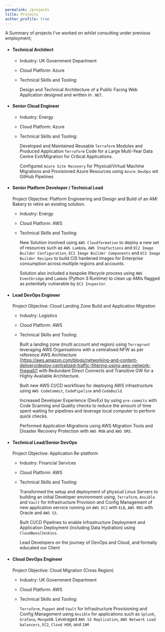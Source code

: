 ```yaml
---
permalink: /projects
title: Projects
author_profile: true
---
```


A Summary of projects I've worked on whilst consulting under previous employment;

- #### Technical Architect

  - Industry: UK Government Department
  - Cloud Platform: Azure
  - Technical Skills and Tooling:

    Design and Technical Architecture of a Public Facing Web Application designed and written in `.NET`.

- #### Senior Cloud Engineer

  - Industry: Energy
  - Cloud Platform: Azure
  - Technical Skills and Tooling:

    Developed and Maintained Reusable `Terraform` Modules and Produced Application `Terraform` Code for a Large Multi-Year Data Centre Exit/Migration for Critical Applications.

    Configured `Azure Site Recovery` for Physical/Virtual Machine Migrations and Provisioned Azure Resources using `Azure DevOps` wit GitHub Pipelines

- #### Senior Platform Developer / Technical Lead

  Project Objective: Platform Engineering and Design and Build of an AMI Bakery to retire an existing solution.

  - Industry: Energy
  - Cloud Platform: AWS
  - Technical Skills and Tooling:

    New Solution involved using `AWS Cloudformation` to deploy a new set of resources such as `AWS Lambda`, `AWS Stepfuctions` and `EC2 Image Builder Configuration`, `EC2 Image Builder Components` and `EC2 Image Builder Recipes` to build CIS hardened Images for Enterprise consumption across multiple regions and accounts.

    Solution also included a bespoke lifecycle process using `AWS Eventbridge` and `Lambda` (Python 3 Runtime) to clean up AMIs flagged as potentially vulnerable by `EC2 Inspector`.

- #### Lead DevOps Engineer

  Project Objective: Cloud Landing Zone Build and Application Migration

  - Industry: Logistics
  - Cloud Platform: AWS
  - Technical Skills and Tooling:

    Built a landing zone (multi account and region) using `Terragrunt` leveraging AWS Organisations with a centralised NFW as per reference AWS Architecture [https://aws.amazon.com/blogs/networking-and-content-delivery/deploy-centralized-traffic-filtering-using-aws-network-firewall/] with Redundant Direct Connects and Transitive GW for a Highly Available Architecture.

    Built new AWS CI/CD workflows for deploying AWS infrastructure using `AWS CodeCommit`, `CodePipeline` and `CodeBuild`.

    Increased Developer Experience (DevEx) by using `pre-commits` with Code Scanning and Quality checks to reduce the amount of time spent waiting for pipelines and leverage local computer to perform quick checks.

    Performed Application Migrations using AWS Migration Tools and Disaster Recovery Protection with `AWS MGN` and `AWS DRS`.

- #### Technical Lead/Senior DevOps

  Project Objective: Application Re-platform

  - Industry: Financial Services
  - Cloud Platform: AWS
  - Technical Skills and Tooling:

    Transformed the setup and deployment of physical Linux Servers to building an initial Developer environment using, `Terraform`, `Ansible` and `Vault` for Infrastructure Provision and Config Management of new application service running on `AWS EC2` with `ELB`, `AWS RDS` with Oracle and `AWS S3`.

    Built CI/CD Pipelines to enable Infrastructure Deployment and Application Deployment (including Data Hydration) using `CloudBees`/`Jenkins`.

    Lead Developers on the journey of DevOps and Cloud, and formally educated our Client

- #### Cloud DevOps Engineer

  Project Objective: Cloud Migration (Cross Region)

  - Industry: UK Government Department
  - Cloud Platform: AWS
  - Technical Skills and Tooling:

    `Terraform`, `Puppet` and `Vault` for Infrastructure Provisioning and Config Management using `Ansible` for applications such as `Splunk`, `Grafana`, `MongoDB`. Leveraged `AWS S3 Replication`, `AWS Network Load balancers`, `EC2`, `Cloud HSM`, and `IAM`
